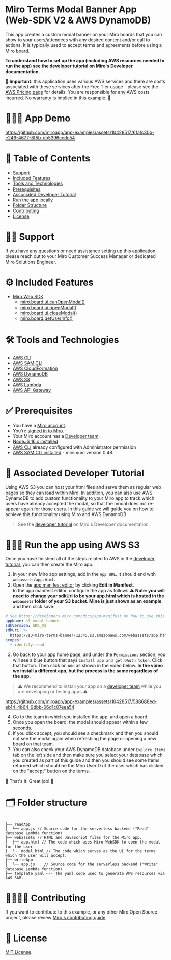 # Miro Terms Modal Banner App (Web-SDK V2 & AWS DynamoDB)

This app creates a custom modal banner on your Miro boards that you can show to your users/attendees with any desired content and/or call to actions. It is typically used to accept terms and agreements before using a Miro board.

<b> To understand how to set up the app (including AWS resources needed to run the app) see the
[developer tutorial](https://developers.miro.com/docs/display-bannermodal-on-a-miro-board-using-dynamodb) on Miro's Developer documentation.</b>

💸 **Important**: this application uses various AWS services and there are costs associated with these services after the Free Tier usage - please see the [AWS Pricing page](https://aws.amazon.com/pricing/) for details. You are responsible for any AWS costs incurred. No warranty is implied in this example. 💸

# 👨🏻‍💻 App Demo

https://github.com/miroapp/app-examples/assets/10428517/6fafc30b-e246-4677-8f5b-cb5396ccdc54

# 📒 Table of Contents

- [Support](#support)
- [Included Features](#features)
- [Tools and Technologies](#tools)
- [Prerequisites](#prerequisites)
- [Associated Developer Tutorial](#tutorial)
- [Run the app locally](#run)
- [Folder Structure](#folder)
- [Contributing](#contributing)
- [License](#license)

# 🙋🏻 Support <a name="features"></a>

If you have any questions or need assistance setting up this application, please reach out to your Miro Customer Success Manager or dedicated Miro Solutions Engineer.

# ⚙️ Included Features <a name="features"></a>

- [Miro Web SDK](https://developers.miro.com/docs/web-sdk-reference)
  - [miro.board.ui.canOpenModal()](https://developers.miro.com/docs/websdk-reference-ui#canopenmodal)
  - [miro.board.ui.openModal()](https://developers.miro.com/docs/websdk-reference-ui#openmodal)
  - [miro.board.ui.closeModal()](https://developers.miro.com/docs/websdk-reference-ui#closemodal)
  - [miro.board.getUserInfo()](https://developers.miro.com/docs/websdk-reference-board#getuserinfo)

# 🛠️ Tools and Technologies <a name="tools"></a>

- [AWS CLI](https://aws.amazon.com/cli/)
- [AWS SAM CLI](https://docs.aws.amazon.com/serverless-application-model/latest/developerguide/serverless-sam-cli-install.html)
- [AWS CloudFormation](https://aws.amazon.com/cloudformation/)
- [AWS DynamoDB](https://docs.aws.amazon.com/amazondynamodb/latest/developerguide/Introduction.html)
- [AWS S3](https://docs.aws.amazon.com/s3)
- [AWS Lambda](https://aws.amazon.com/lambda/)
- [AWS API Gateway](https://aws.amazon.com/api-gateway/)

# ✅ Prerequisites <a name="prerequisites"></a>

- You have a [Miro account](https://miro.com/signup/).
- You're [signed in to Miro](https://miro.com/login/).
- Your Miro account has a [Developer team](https://developers.miro.com/docs/create-a-developer-team).
- [NodeJS 16.x installed](https://nodejs.org/en/download/)
- [AWS CLI](https://aws.amazon.com/cli/) already configured with Administrator permission
- [AWS SAM CLI installed](https://docs.aws.amazon.com/serverless-application-model/latest/developerguide/serverless-sam-cli-install.html) - minimum version 0.48.

# 📖 Associated Developer Tutorial <a name="tutorial"></a>

Using AWS S3 you can host your html files and serve them as regular web pages so they can load within Miro. In addition, you can also use AWS DynamoDB to add custom functionality to your Miro app to track which users have already accepted the modal, so that the modal does not re-appear again for those users. In this guide we will guide you on how to achieve this functionality using Miro and AWS DynamoDB.

> See the [developer tutorial](https://developers.miro.com/docs/display-bannermodal-on-a-miro-board-using-dynamodb) on Miro's Developer documentation.

# 🏃🏽‍♂️ Run the app using AWS S3 <a name="run"></a>

Once you have finished all of the steps related to AWS in the [developer tutorial](https://developers.miro.com/docs/display-bannermodal-on-a-miro-board-using-dynamodb), you can then create the Miro app.

1. In your new Miro app settings, add in the `App URL`. It should end with `webassets/app.html`.
2. Open the [app manifest editor](https://developers.miro.com/docs/manually-create-an-app#step-2-configure-your-app-in-miro) by clicking **Edit in Manifest**. \
   In the app manifest editor, configure the app as follows <b> ⚠️ Note: you will need to change your sdkUri to be your app.html which is hosted in the `webassets` folder of your S3 bucket. Mine is just shown as an example </b> and then click save:

```yaml
# See https://developers.miro.com/docs/app-manifest on how to use this
appName: s3-modal-banner
sdkVersion: SDK_V2
sdkUri: >-
  https://s3-miro-terms-banner-12345.s3.amazonaws.com/webassets/app.html
scopes:
  - identity:read
```

3. Go back to your app home page, and under the `Permissions` section, you will see a blue button that says `Install app and get OAuth token`. Click that button. Then click on `Add` as shown in the video below. <b>In the video we install a different app, but the process is the same regardless of the app.</b>

> ⚠️ We recommend to install your app on a [developer team](https://developers.miro.com/docs/create-a-developer-team) while you are developing or testing apps.⚠️

https://github.com/miroapp/app-examples/assets/10428517/588688ed-eb14-4b64-9dbb-66d1c07eea54

4. Go to the team in which you installed the app, and open a board.
5. Once you open the board, the modal should appear within a few seconds.
6. If you click accept, you should see a checkmark and then you should not see the modal again when refreshing the page or opening a new board
   on that team.
7. You can also check your AWS DynamoDB database under `Explore Items` tab on the left side and then make sure you select your database which you created as part of this guide and then you should see some Items returned which should be the Miro UserID of the user which has clicked on the "accept" button on the terms.

🎉 That's it. Great job! 🎉

# 🗂️ Folder structure <a name="folder"></a>

```
.
├── readApp
│  └── app.js // Source code for the serverless backend ("Read" database Lambda function)
├── webassets // HTML and JavaScript files for the Miro app.
│  ├── app.html // The code which uses Miro WebSDK to open the modal for the user.
│  └── modal.html // The code which serves as the UI for the terms which the user will accept.
├── writeApp
│  └── app.js    // Source code for the serverless backend ("Write" database Lambda function)
├── template.yaml <-- The yaml code used to generate AWS resources via AWS SAM.
```

# 🫱🏻‍🫲🏽 Contributing <a name="contributing"></a>

If you want to contribute to this example, or any other Miro Open Source project, please review [Miro's contributing guide](https://github.com/miroapp/app-examples/blob/main/CONTRIBUTING.md).

# 🪪 License <a name="license"></a>

[MIT License](https://github.com/miroapp/app-examples/blob/main/LICENSE).
